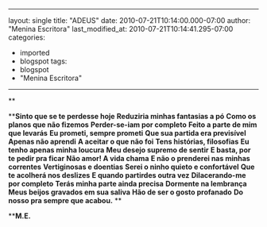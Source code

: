 
---
layout: single
title: "ADEUS"
date: 2010-07-21T10:14:00.000-07:00
author: "Menina Escritora"
last_modified_at: 2010-07-21T10:14:41.295-07:00
categories:
  - imported
  - blogspot
tags:
  - blogspot
  - "Menina Escritora"
---




**


****Sinto que se te perdesse hoje**
**Reduziria minhas fantasias a pó**
**Como os planos que não fizemos**
**Perder-se-iam por completo**
**Feito a parte de mim que levarás**
**Eu prometi, sempre prometi**
**Que sua partida era previsível**
**Apenas não aprendi**
**A aceitar o que não foi**
**Tens histórias, filosofias**
**Eu tenho apenas minha loucura**
**Meu desejo supremo de sentir**
**E basta, por te pedir pra ficar**
**Não amor! A vida chama**
**E não o prenderei nas minhas correntes**
**Vertiginosas e doentias**
**Serei o ninho quieto e confortável**
**Que te acolherá nos deslizes**
**E quando partirdes outra vez**
**Dilacerando-me por completo**
**Terás minha parte ainda precisa**
**Dormente na lembrança**
**Meus beijos gravados em sua saliva**
**Hão de ser o gosto profanado**
**Do nosso pra sempre que acabou.**
**


****M.E.**
